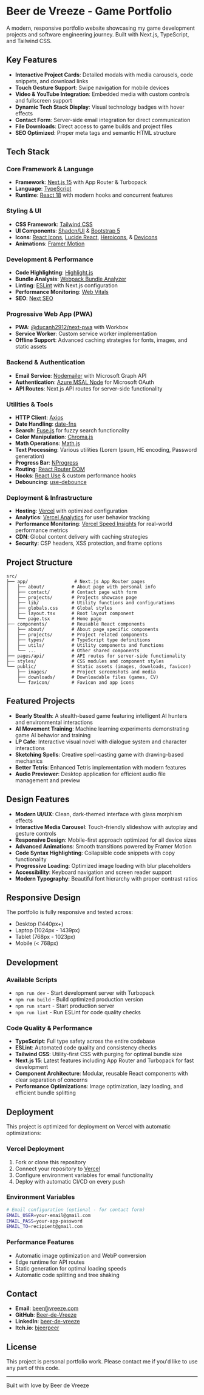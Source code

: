 # Beer de Vreeze - Game Portfolio

A modern, responsive portfolio website showcasing my game development projects and software engineering journey. Built with Next.js, TypeScript, and Tailwind CSS.

## Key Features

- **Interactive Project Cards**: Detailed modals with media carousels, code snippets, and download links
- **Touch Gesture Support**: Swipe navigation for mobile devices
- **Video & YouTube Integration**: Embedded media with custom controls and fullscreen support
- **Dynamic Tech Stack Display**: Visual technology badges with hover effects
- **Contact Form**: Server-side email integration for direct communication
- **File Downloads**: Direct access to game builds and project files
- **SEO Optimized**: Proper meta tags and semantic HTML structure

## Tech Stack

### Core Framework & Language

- **Framework**: [Next.js 15](https://nextjs.org/) with App Router & Turbopack
- **Language**: [TypeScript](https://www.typescriptlang.org/)
- **Runtime**: [React 18](https://react.dev/) with modern hooks and concurrent features

### Styling & UI

- **CSS Framework**: [Tailwind CSS](https://tailwindcss.com/)
- **UI Components**: [Shadcn/UI](https://ui.shadcn.com/) & [Bootstrap 5](https://getbootstrap.com/)
- **Icons**: [React Icons](https://react-icons.github.io/react-icons/), [Lucide React](https://lucide.dev/), [Heroicons](https://heroicons.com/), & [Devicons](https://devicon.dev/)
- **Animations**: [Framer Motion](https://www.framer.com/motion/)

### Development & Performance

- **Code Highlighting**: [Highlight.js](https://highlightjs.org/)
- **Bundle Analysis**: [Webpack Bundle Analyzer](https://github.com/webpack-contrib/webpack-bundle-analyzer)
- **Linting**: [ESLint](https://eslint.org/) with Next.js configuration
- **Performance Monitoring**: [Web Vitals](https://web.dev/vitals/)
- **SEO**: [Next SEO](https://github.com/garmeeh/next-seo)

### Progressive Web App (PWA)

- **PWA**: [@ducanh2912/next-pwa](https://github.com/DuCanhGH/next-pwa) with Workbox
- **Service Worker**: Custom service worker implementation
- **Offline Support**: Advanced caching strategies for fonts, images, and static assets

### Backend & Authentication

- **Email Service**: [Nodemailer](https://nodemailer.com/) with Microsoft Graph API
- **Authentication**: [Azure MSAL Node](https://github.com/AzureAD/microsoft-authentication-library-for-js) for Microsoft OAuth
- **API Routes**: Next.js API routes for server-side functionality

### Utilities & Tools

- **HTTP Client**: [Axios](https://axios-http.com/)
- **Date Handling**: [date-fns](https://date-fns.org/)
- **Search**: [Fuse.js](https://fusejs.io/) for fuzzy search functionality
- **Color Manipulation**: [Chroma.js](https://gka.github.io/chroma.js/)
- **Math Operations**: [Math.js](https://mathjs.org/)
- **Text Processing**: Various utilities (Lorem Ipsum, HE encoding, Password generation)
- **Progress Bar**: [NProgress](https://ricostacruz.com/nprogress/)
- **Routing**: [React Router DOM](https://reactrouter.com/)
- **Hooks**: [React Use](https://github.com/streamich/react-use) & custom performance hooks
- **Debouncing**: [use-debounce](https://github.com/xnimorz/use-debounce)

### Deployment & Infrastructure

- **Hosting**: [Vercel](https://vercel.com/) with optimized configuration
- **Analytics**: [Vercel Analytics](https://vercel.com/analytics) for user behavior tracking
- **Performance Monitoring**: [Vercel Speed Insights](https://vercel.com/docs/speed-insights) for real-world performance metrics
- **CDN**: Global content delivery with caching strategies
- **Security**: CSP headers, XSS protection, and frame options

## Project Structure

```text
src/
├── app/                 # Next.js App Router pages
│   ├── about/          # About page with personal info
│   ├── contact/        # Contact page with form
│   ├── projects/       # Projects showcase page
│   ├── lib/            # Utility functions and configurations
│   ├── globals.css     # Global styles
│   ├── layout.tsx      # Root layout component
│   └── page.tsx        # Home page
├── components/         # Reusable React components
│   ├── about/          # About page specific components
│   ├── projects/       # Project related components
│   ├── types/          # TypeScript type definitions
│   ├── utils/          # Utility components and functions
│   └── ...             # Other shared components
├── pages/api/          # API routes for server-side functionality
├── styles/             # CSS modules and component styles
└── public/             # Static assets (images, downloads, favicon)
    ├── images/         # Project screenshots and media
    ├── downloads/      # Downloadable files (games, CV)
    └── favicon/        # Favicon and app icons
```

## Featured Projects

- **Bearly Stealth**: A stealth-based game featuring intelligent AI hunters and environmental interactions
- **AI Movement Training**: Machine learning experiments demonstrating game AI behavior and training
- **LP Cafe**: Interactive visual novel with dialogue system and character interactions
- **Sketching Spells**: Creative spell-casting game with drawing-based mechanics
- **Better Tetris**: Enhanced Tetris implementation with modern features
- **Audio Previewer**: Desktop application for efficient audio file management and preview

## Design Features

- **Modern UI/UX**: Clean, dark-themed interface with glass morphism effects
- **Interactive Media Carousel**: Touch-friendly slideshow with autoplay and gesture controls
- **Responsive Design**: Mobile-first approach optimized for all device sizes
- **Advanced Animations**: Smooth transitions powered by Framer Motion
- **Code Syntax Highlighting**: Collapsible code snippets with copy functionality
- **Progressive Loading**: Optimized image loading with blur placeholders
- **Accessibility**: Keyboard navigation and screen reader support
- **Modern Typography**: Beautiful font hierarchy with proper contrast ratios

## Responsive Design

The portfolio is fully responsive and tested across:

- Desktop (1440px+)
- Laptop (1024px - 1439px)
- Tablet (768px - 1023px)
- Mobile (< 768px)

## Development

### Available Scripts

- `npm run dev` - Start development server with Turbopack
- `npm run build` - Build optimized production version
- `npm run start` - Start production server
- `npm run lint` - Run ESLint for code quality checks

### Code Quality & Performance

- **TypeScript**: Full type safety across the entire codebase
- **ESLint**: Automated code quality and consistency checks
- **Tailwind CSS**: Utility-first CSS with purging for optimal bundle size
- **Next.js 15**: Latest features including App Router and Turbopack for fast development
- **Component Architecture**: Modular, reusable React components with clear separation of concerns
- **Performance Optimizations**: Image optimization, lazy loading, and efficient bundle splitting

## Deployment

This project is optimized for deployment on Vercel with automatic optimizations:

### Vercel Deployment

1. Fork or clone this repository
2. Connect your repository to [Vercel](https://vercel.com/)
3. Configure environment variables for email functionality
4. Deploy with automatic CI/CD on every push

### Environment Variables

```bash
# Email configuration (optional - for contact form)
EMAIL_USER=your-email@gmail.com
EMAIL_PASS=your-app-password
EMAIL_TO=recipient@gmail.com
```

### Performance Features

- Automatic image optimization and WebP conversion
- Edge runtime for API routes
- Static generation for optimal loading speeds
- Automatic code splitting and tree shaking

## Contact

- **Email**: [beer@vreeze.com](mailto:beer@vreeze.com)
- **GitHub**: [Beer-de-Vreeze](https://github.com/bjeer.peer)
- **LinkedIn**: [beer-de-vreeze](https://www.linkedin.com/in/beer-de-vreeze-59040919a/)
- **Itch.io**: [bjeerpeer](https://bjeerpeer.itch.io/)

## License

This project is personal portfolio work. Please contact me if you'd like to use any part of this code.

---

Built with love by Beer de Vreeze
